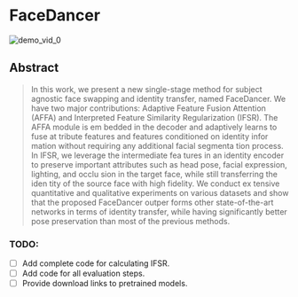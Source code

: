 # FaceDancer
![demo_vid_0](133_to_4.gif)
## Abstract
>In this work, we present a new single-stage method for
>subject agnostic face swapping and identity transfer, named
>FaceDancer. We have two major contributions: Adaptive
>Feature Fusion Attention (AFFA) and Interpreted Feature
>Similarity Regularization (IFSR). The AFFA module is em
>bedded in the decoder and adaptively learns to fuse at
>tribute features and features conditioned on identity infor
>mation without requiring any additional facial segmenta
>tion process. In IFSR, we leverage the intermediate fea
>tures in an identity encoder to preserve important attributes
>such as head pose, facial expression, lighting, and occlu
>sion in the target face, while still transferring the iden
>tity of the source face with high fidelity. We conduct ex
>tensive quantitative and qualitative experiments on various
>datasets and show that the proposed FaceDancer outper
>forms other state-of-the-art networks in terms of identity
>transfer, while having significantly better pose preservation
>than most of the previous methods.
### TODO:
- [ ] Add complete code for calculating IFSR.
- [ ] Add code for all evaluation steps.
- [ ] Provide download links to pretrained models.
